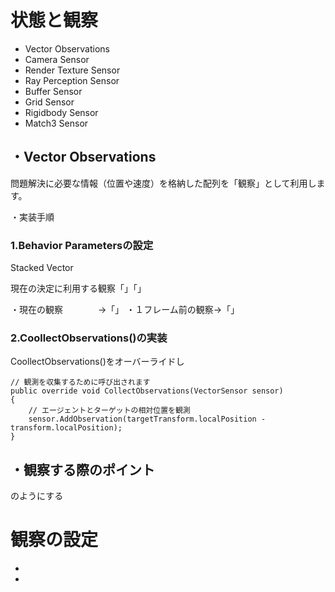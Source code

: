 # 状態と観察

+ Vector Observations
+ Camera Sensor
+ Render Texture Sensor
+ Ray Perception Sensor
+ Buffer Sensor
+ Grid Sensor
+ Rigidbody Sensor
+ Match3 Sensor

## ・Vector Observations

問題解決に必要な情報（位置や速度）を格納した配列を「観察」として利用します。

・実装手順
### 1.Behavior Parametersの設定

Stacked Vector

現在の決定に利用する観察「」「」

・現在の観察　　　　→「」
・１フレーム前の観察→「」



### 2.CoollectObservations()の実装

CoollectObservations()をオーバーライドし


    // 観測を収集するために呼び出されます
    public override void CollectObservations(VectorSensor sensor)
    {
        // エージェントとターゲットの相対位置を観測
        sensor.AddObservation(targetTransform.localPosition - transform.localPosition);
    }





## ・観察する際のポイント













のようにする


# 観察の設定

+ 

+ 
